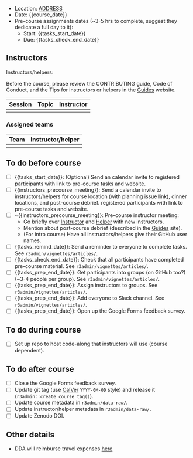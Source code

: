 -   Location: [ADDRESS](GOOGLE%20LINK)
-   Date: {{course_date}}
-   Pre-course assignments dates (\~3-5 hrs to complete, suggest they
    dedicate a full day to it):
    -   Start: {{tasks_start_date}}
    -   Due: {{tasks_check_end_date}}

## Instructors

Instructors/helpers:

Before the course, please review the CONTRIBUTING guide, Code of
Conduct, and the Tips for instructors or helpers in the
[Guides](https://guides.rostools.org/) website.

| Session | Topic | Instructor |
|---------|-------|------------|
|         |       |            |

### Assigned teams

| Team | Instructor/helper |
|:-----|:------------------|
|      |                   |

## To do before course

-   [ ] {{tasks_start_date}}: (Optional) Send an calendar invite to
    registered participants with link to pre-course tasks and website.
-   [ ] {{instructors_precourse_meeting}}: Send a calendar invite to
    instructors/helpers for course location (with planning issue link),
    dinner locations, and post-course debrief. registered participants
    with link to pre-course tasks and website.
-   [ ] \~{{instructors_precourse_meeting}}: Pre-course instructor
    meeting:
    -   Go briefly over
        [Instructor](https://guides.rostools.org/instructors.html) and
        [Helper](https://guides.rostools.org/helpers.html) with new
        instructors.
    -   Mention about post-course debrief (described in the
        [Guides](https://github.com/github/rest-api-description) site).
    -   (For intro course) Have all instructors/helpers give their
        GitHub user names.
-   [ ] {{tasks_remind_date}}: Send a reminder to everyone to complete
    tasks. See `r3admin/vignettes/articles/`.
-   [ ] {{tasks_check_end_date}}: Check that all participants have
    completed pre-course material. See `r3admin/vignettes/articles/`.
-   [ ] {{tasks_prep_end_date}}: Get participants into groups (on GitHub
    too?) (\~3-4 people per group). See `r3admin/vignettes/articles/`.
-   [ ] {{tasks_prep_end_date}}: Assign instructors to groups. See
    `r3admin/vignettes/articles/`.
-   [ ] {{tasks_prep_end_date}}: Add everyone to Slack channel. See
    `r3admin/vignettes/articles/`.
-   [ ] {{tasks_prep_end_date}}: Open up the Google Forms feedback
    survey.

## To do during course

-   [ ] Set up repo to host code-along that instructors will use (course
    dependent).

## To do after course

-   [ ] Close the Google Forms feedback survey.
-   [ ] Update git tag (use [CalVer](https://calver.org/) `YYYY-0M-0D`
    style) and release it (`r3admin::create_course_tag()`).
-   [ ] Update course metadata in `r3admin/data-raw/`.
-   [ ] Update instructor/helper metadata in `r3admin/data-raw/`.
-   [ ] Update Zenodo DOI.

## Other details

-   DDA will reimburse travel expenses
    [here](https://www.ddeacademy.dk/content/online-compensation-form-events)

